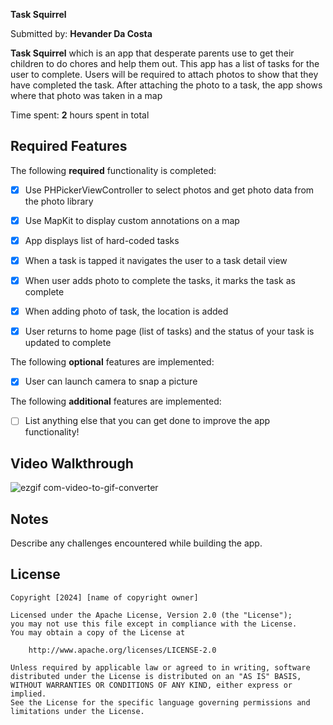 **Task Squirrel**

Submitted by: **Hevander Da Costa**

**Task Squirrel**  which is an app that desperate parents use to get their children to do chores and help them out. 
This app has a list of tasks for the user to complete. Users will be required to attach photos to show that they have completed the task. 
After attaching the photo to a task, the app shows where that photo was taken in a map

Time spent: **2** hours spent in total

## Required Features

The following **required** functionality is completed:

- [X] Use PHPickerViewController to select photos and get photo data from the photo library
- [X] Use MapKit to display custom annotations on a map
- [X] App displays list of hard-coded tasks


- [X] When a task is tapped it navigates the user to a task detail view
- [X] When user adds photo to complete the tasks, it marks the task as complete
- [X] When adding photo of task, the location is added
- [X] User returns to home page (list of tasks) and the status of your task is updated to complete
 
The following **optional** features are implemented:

- [X] User can launch camera to snap a picture	

The following **additional** features are implemented:

- [ ] List anything else that you can get done to improve the app functionality!

## Video Walkthrough

![ezgif com-video-to-gif-converter](https://github.com/Hevander27/BoundaryAnalysis/assets/45948489/9b909933-7688-4352-ac47-ace16fe9ebe5)


## Notes

Describe any challenges encountered while building the app.

## License

    Copyright [2024] [name of copyright owner]

    Licensed under the Apache License, Version 2.0 (the "License");
    you may not use this file except in compliance with the License.
    You may obtain a copy of the License at

        http://www.apache.org/licenses/LICENSE-2.0

    Unless required by applicable law or agreed to in writing, software
    distributed under the License is distributed on an "AS IS" BASIS,
    WITHOUT WARRANTIES OR CONDITIONS OF ANY KIND, either express or implied.
    See the License for the specific language governing permissions and
    limitations under the License.
